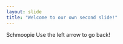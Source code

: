 ```yaml
---
layout: slide
title: "Welcome to our own second slide!"
---
```

Schmoopie
Use the left arrow to go back!
